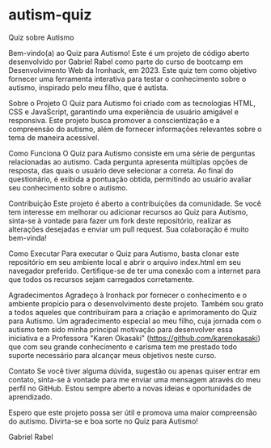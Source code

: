 # autism-quiz

Quiz sobre Autismo


Bem-vindo(a) ao Quiz para Autismo! Este é um projeto de código aberto desenvolvido por Gabriel Rabel como parte do curso de bootcamp em Desenvolvimento Web da Ironhack, em 2023. Este quiz tem como objetivo fornecer uma ferramenta interativa para testar o conhecimento sobre o autismo, inspirado pelo meu filho, que é autista.

Sobre o Projeto
O Quiz para Autismo foi criado com as tecnologias HTML, CSS e JavaScript, garantindo uma experiência de usuário amigável e responsiva. Este projeto busca promover a conscientização e a compreensão do autismo, além de fornecer informações relevantes sobre o tema de maneira acessível.

Como Funciona
O Quiz para Autismo consiste em uma série de perguntas relacionadas ao autismo. Cada pergunta apresenta múltiplas opções de resposta, das quais o usuário deve selecionar a correta. Ao final do questionário, é exibida a pontuação obtida, permitindo ao usuário avaliar seu conhecimento sobre o autismo.

Contribuição
Este projeto é aberto a contribuições da comunidade. Se você tem interesse em melhorar ou adicionar recursos ao Quiz para Autismo, sinta-se à vontade para fazer um fork deste repositório, realizar as alterações desejadas e enviar um pull request. Sua colaboração é muito bem-vinda!


Como Executar
Para executar o Quiz para Autismo, basta clonar este repositório em seu ambiente local e abrir o arquivo index.html em seu navegador preferido. Certifique-se de ter uma conexão com a internet para que todos os recursos sejam carregados corretamente.

Agradecimentos
Agradeço à Ironhack por fornecer o conhecimento e o ambiente propício para o desenvolvimento deste projeto. Também sou grato a todos aqueles que contribuíram para a criação e aprimoramento do Quiz para Autismo. Um agradecimento especial ao meu filho, cuja jornada com o autismo tem sido minha principal motivação para desenvolver essa iniciativa e a Professora "Karen Okasaki" (https://github.com/karenokasaki) que com seu grande conhecimento e carisma tem me prestado todo suporte necessário para alcançar meus objetivos neste curso.

Contato
Se você tiver alguma dúvida, sugestão ou apenas quiser entrar em contato, sinta-se à vontade para me enviar uma mensagem através do meu perfil no GitHub. Estou sempre aberto a novas ideias e oportunidades de aprendizado.

Espero que este projeto possa ser útil e promova uma maior compreensão do autismo. Divirta-se e boa sorte no Quiz para Autismo!

Gabriel Rabel